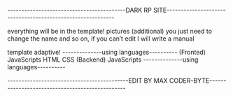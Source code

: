 ------------------------------------------DARK RP SITE-----------------------------------------------------------

everything will be in the template! pictures (additional) you just need to change the name and so on, if you can’t edit
I will write a manual


template adaptive!
--------------using languages---------- 
(Fronted)
JavaScripts
HTML
CSS
(Backend)
JavaScripts
--------------using languages---------- 



-------------------------------------------EDIT BY MAX CODER-BYTE------------------------------------------------
